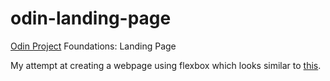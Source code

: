# odin-landing-page

[Odin Project](https://www.theodinproject.com) Foundations: Landing Page

My attempt at creating a webpage using flexbox which looks similar to
[this](https://cdn.statically.io/gh/TheOdinProject/curriculum/main/foundations/html_css/project/odin-project.png).

